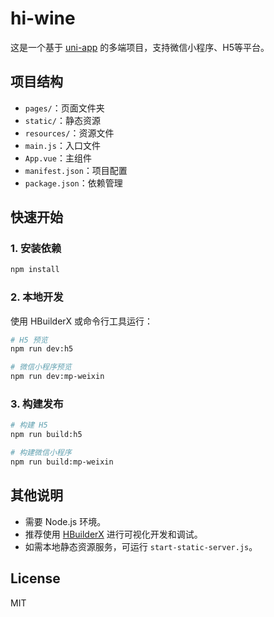 # hi-wine

这是一个基于 [uni-app](https://uniapp.dcloud.io/) 的多端项目，支持微信小程序、H5等平台。

## 项目结构
- `pages/`：页面文件夹
- `static/`：静态资源
- `resources/`：资源文件
- `main.js`：入口文件
- `App.vue`：主组件
- `manifest.json`：项目配置
- `package.json`：依赖管理

## 快速开始

### 1. 安装依赖
```bash
npm install
```

### 2. 本地开发
使用 HBuilderX 或命令行工具运行：
```bash
# H5 预览
npm run dev:h5

# 微信小程序预览
npm run dev:mp-weixin
```

### 3. 构建发布
```bash
# 构建 H5
npm run build:h5

# 构建微信小程序
npm run build:mp-weixin
```

## 其他说明
- 需要 Node.js 环境。
- 推荐使用 [HBuilderX](https://www.dcloud.io/hbuilderx.html) 进行可视化开发和调试。
- 如需本地静态资源服务，可运行 `start-static-server.js`。

## License
MIT 